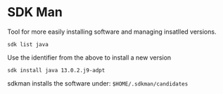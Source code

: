 # SDK Man

Tool for more easily installing software and managing insatlled versions.

`sdk list java`

Use the identifier from the above to install a new version

`sdk install java 13.0.2.j9-adpt`

sdkman installs the software under: `$HOME/.sdkman/candidates`